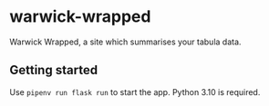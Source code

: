 # warwick-wrapped
Warwick Wrapped, a site which summarises your tabula data.

## Getting started
Use `pipenv run flask run` to start the app. Python 3.10 is required.